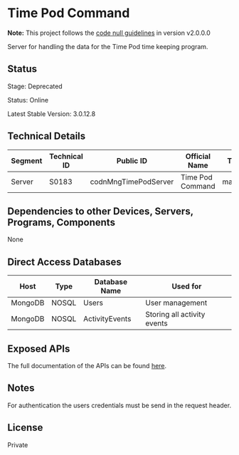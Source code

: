 # Time Pod Command

**Note:** This project follows the [code null guidelines](https://github.com/code-null/organization/blob/main/guidelines.md) in version v2.0.0.0

Server for handling the data for the Time Pod time keeping program.

## Status

Stage: Deprecated

Status: Online

Latest Stable Version: 3.0.12.8

## Technical Details

| Segment | Technical ID | Public ID            | Official Name    | Type   | Server Type | Requires Accounts | Technology | Versioning                                   |
| ------- | ------------ | -------------------- | ---------------- | ------ | ----------- | ----------------- | ---------- | -------------------------------------------- |
| Server  | S0183        | codnMngTimePodServer | Time Pod Command | manage | GraphQL     | true              | NodeJS     | [CNV 1.0.0.0](../resources/cn_versioning.md) |

## Dependencies to other Devices, Servers, Programs, Components

None

## Direct Access Databases

| Host    | Type  | Database Name  | Used for                    |
| ------- | ----- | -------------- | --------------------------- |
| MongoDB | NOSQL | Users          | User management             |
| MongoDB | NOSQL | ActivityEvents | Storing all activity events |

## Exposed APIs

The full documentation of the APIs can be found [here](apis_server.md).

## Notes

For authentication the users credentials must be send in the request header.

## License

Private
